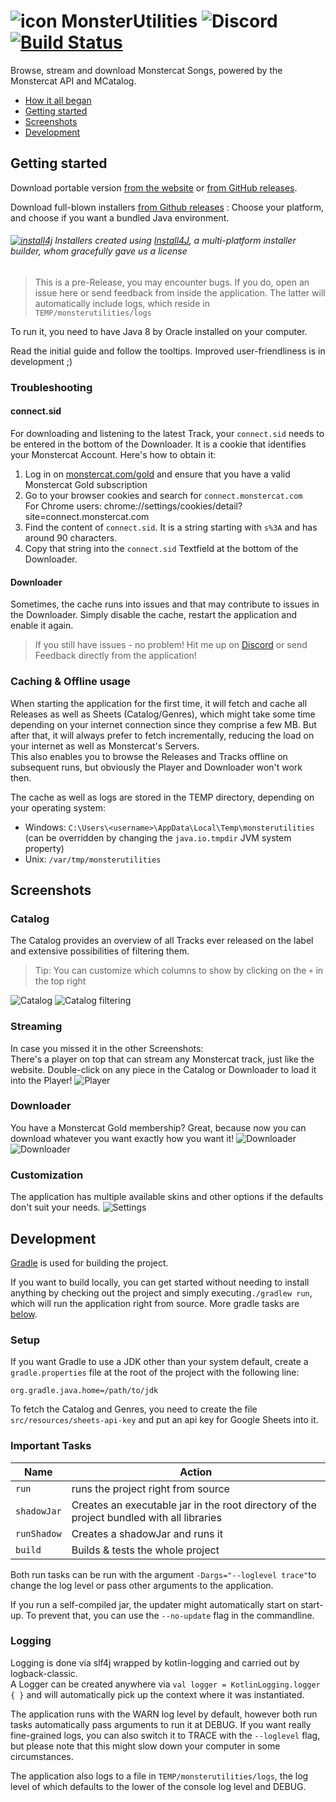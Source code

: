 # ![icon](assets/favicon.png) MonsterUtilities ![Discord](https://img.shields.io/discord/417314230681993226.svg?logo=discord) [![Build Status](https://semaphoreci.com/api/v1/xerus2000/monsterutilities/branches/master/shields_badge.svg)](https://semaphoreci.com/xerus2000/monsterutilities)

Browse, stream and download Monstercat Songs, powered by the Monstercat API and MCatalog.

- [How it all began](assets/Story.md)
- [Getting started](#getting-started)
- [Screenshots](#screenshots)
- [Development](#development)

## Getting started

Download portable version [from the website](http://monsterutilities.bplaced.net/downloads?download) or [from GitHub releases](https://github.com/Xerus2000/monsterutilities/releases).

Download full-blown installers [from Github releases](https://github.com/Xerus2000/monsterutilities/releases) : Choose your platform, and choose if you want a bundled Java environment.

###### [![install4j](https://www.ej-technologies.com/images/product_banners/install4j_small.png)](https://www.ej-technologies.com/products/install4j/overview.html) Installers created using [Install4J](https://www.ej-technologies.com/products/install4j/overview.html), a multi-platform installer builder, whom gracefully gave us a license


> This is a pre-Release, you may encounter bugs. If you do, open an issue here or send feedback from inside the application. The latter will automatically include logs, which reside in `TEMP/monsterutilities/logs`

To run it, you need to have Java 8 by Oracle installed on your computer.

Read the initial guide and follow the tooltips. 
Improved user-friendliness is in development ;)

### Troubleshooting

#### connect.sid

For downloading and listening to the latest Track, your `connect.sid` 
needs to be entered in the bottom of the Downloader. It is a cookie that
identifies your Monstercat Account. Here's how to obtain it:

1) Log in on [monstercat.com/gold](https://www.monstercat.com/gold) and ensure that you have a valid Monstercat Gold subscription
2) Go to your browser cookies and search for `connect.monstercat.com`  
   For Chrome users: chrome://settings/cookies/detail?site=connect.monstercat.com
3) Find the content of `connect.sid`. It is a string starting with `s%3A` and has around 90 characters.
4) Copy that string into the `connect.sid` Textfield at the bottom of the Downloader.

#### Downloader

Sometimes, the cache runs into issues and that may contribute to issues in the Downloader.
Simply disable the cache, restart the application and enable it again.

> If you still have issues - no problem! Hit me up on [Discord](https://discord.gg/ZEusvHS) or send Feedback directly from the application!

### Caching & Offline usage

When starting the application for the first time, it will fetch and cache all Releases as well as Sheets (Catalog/Genres), which might take some time depending on your internet connection since they comprise a few MB. But after that, it will always prefer to fetch incrementally, reducing the load on your internet as well as Monstercat's Servers.  
This also enables you to browse the Releases and Tracks offline on subsequent runs, but obviously the Player and Downloader won't work then.

The cache as well as logs are stored in the TEMP directory, depending on your operating system:

- Windows: `C:\Users\<username>\AppData\Local\Temp\monsterutilities` (can be overridden by changing the `java.io.tmpdir` JVM system property)
- Unix: `/var/tmp/monsterutilities`

## Screenshots

### Catalog

The Catalog provides an overview of all Tracks ever released on the label and 
extensive possibilities of filtering them.
> Tip: You can customize which columns to show by clicking on the `+` in the top right

![Catalog](assets/screenshots/catalog.png)
![Catalog filtering](assets/screenshots/filtering.png)

### Streaming

In case you missed it in the other Screenshots:  
There's a player on top that can stream any Monstercat track, just like the website. 
Double-click on any piece in the Catalog or Downloader to load it into the Player!
![Player](assets/screenshots/player.png)

### Downloader

You have a Monstercat Gold membership? Great, because now you can download whatever you want exactly how you want it!
![Downloader](assets/screenshots/downloader.png)
![Downloader](assets/screenshots/downloading.png)

### Customization

The application has multiple available skins and other options if the defaults don't suit your needs.
![Settings](assets/screenshots/settings.png)

## Development 

[Gradle](https://gradle.org/) is used for building the project.

If you want to build locally, you can get started without needing to install anything by checking out the project and simply executing`./gradlew run`, which will run the application right from source. More gradle tasks are [below](#important-tasks). 

### Setup

If you want Gradle to use a JDK other than your system default, create a `gradle.properties` file at the root of the project with the following line: 
```
org.gradle.java.home=/path/to/jdk
```

To fetch the Catalog and Genres, you need to create the file `src/resources/sheets-api-key` and put an api key for Google Sheets into it.

### Important Tasks
 Name        | Action
 ---         | ---
 `run`       | runs the project right from source
 `shadowJar` | Creates an executable jar in the root directory of the project bundled with all libraries
 `runShadow` | Creates a shadowJar and runs it
 `build` | Builds & tests the whole project

Both run tasks can be run with the argument `-Dargs="--loglevel trace"`to change the log level or pass other arguments to the application.

If you run a self-compiled jar, the updater might automatically start on start-up. To prevent that, you can use the `--no-update` flag in the commandline.

### Logging

Logging is done via slf4j wrapped by kotlin-logging and carried out by logback-classic.  
A Logger can be created anywhere via `val logger = KotlinLogging.logger { }` and will automatically pick up the context where it was instantiated.

The application runs with the WARN log level by default, however both run tasks automatically pass arguments to run it at DEBUG. If you want really fine-grained logs, you can also switch it to TRACE with the `--loglevel` flag, but please note that this might slow down your computer in some circumstances.

The application also logs to a file in `TEMP/monsterutilities/logs`, the log level of which defaults to the lower of the console log level and DEBUG.